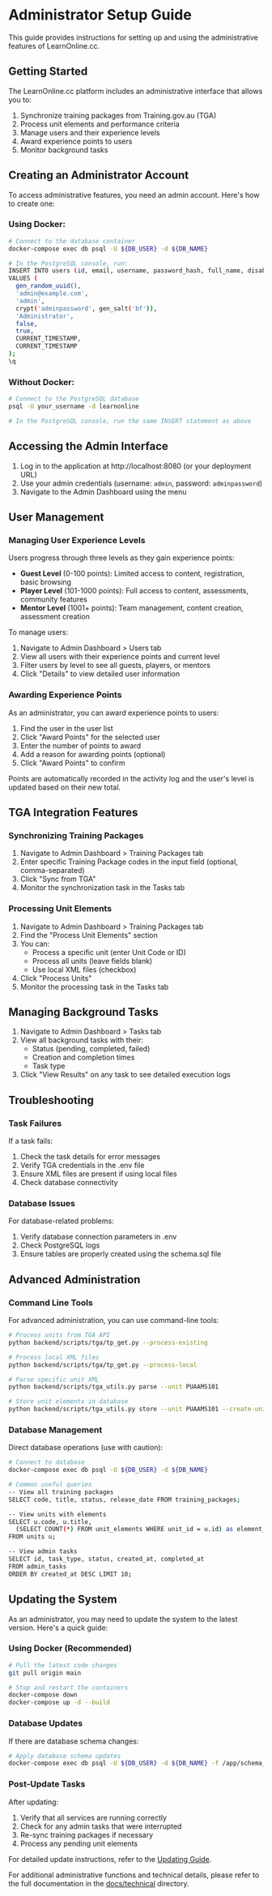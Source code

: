 # Administrator Setup Guide

This guide provides instructions for setting up and using the administrative features of LearnOnline.cc.

## Getting Started

The LearnOnline.cc platform includes an administrative interface that allows you to:

1. Synchronize training packages from Training.gov.au (TGA)
2. Process unit elements and performance criteria
3. Manage users and their experience levels
4. Award experience points to users
5. Monitor background tasks

## Creating an Administrator Account

To access administrative features, you need an admin account. Here's how to create one:

### Using Docker:

```bash
# Connect to the database container
docker-compose exec db psql -U ${DB_USER} -d ${DB_NAME}

# In the PostgreSQL console, run:
INSERT INTO users (id, email, username, password_hash, full_name, disabled, is_admin, created_at, updated_at)
VALUES (
  gen_random_uuid(),
  'admin@example.com',
  'admin',
  crypt('adminpassword', gen_salt('bf')),
  'Administrator',
  false,
  true,
  CURRENT_TIMESTAMP,
  CURRENT_TIMESTAMP
);
\q
```

### Without Docker:

```bash
# Connect to the PostgreSQL database
psql -U your_username -d learnonline

# In the PostgreSQL console, run the same INSERT statement as above
```

## Accessing the Admin Interface

1. Log in to the application at http://localhost:8080 (or your deployment URL)
2. Use your admin credentials (username: `admin`, password: `adminpassword`)
3. Navigate to the Admin Dashboard using the menu

## User Management

### Managing User Experience Levels

Users progress through three levels as they gain experience points:
- **Guest Level** (0-100 points): Limited access to content, registration, basic browsing
- **Player Level** (101-1000 points): Full access to content, assessments, community features
- **Mentor Level** (1001+ points): Team management, content creation, assessment creation

To manage users:
1. Navigate to Admin Dashboard > Users tab
2. View all users with their experience points and current level
3. Filter users by level to see all guests, players, or mentors
4. Click "Details" to view detailed user information

### Awarding Experience Points

As an administrator, you can award experience points to users:

1. Find the user in the user list
2. Click "Award Points" for the selected user
3. Enter the number of points to award
4. Add a reason for awarding points (optional)
5. Click "Award Points" to confirm

Points are automatically recorded in the activity log and the user's level is updated based on their new total.

## TGA Integration Features

### Synchronizing Training Packages

1. Navigate to Admin Dashboard > Training Packages tab
2. Enter specific Training Package codes in the input field (optional, comma-separated)
3. Click "Sync from TGA"
4. Monitor the synchronization task in the Tasks tab

### Processing Unit Elements

1. Navigate to Admin Dashboard > Training Packages tab
2. Find the "Process Unit Elements" section
3. You can:
   - Process a specific unit (enter Unit Code or ID)
   - Process all units (leave fields blank)
   - Use local XML files (checkbox)
4. Click "Process Units"
5. Monitor the processing task in the Tasks tab

## Managing Background Tasks

1. Navigate to Admin Dashboard > Tasks tab
2. View all background tasks with their:
   - Status (pending, completed, failed)
   - Creation and completion times
   - Task type
3. Click "View Results" on any task to see detailed execution logs

## Troubleshooting

### Task Failures

If a task fails:

1. Check the task details for error messages
2. Verify TGA credentials in the .env file
3. Ensure XML files are present if using local files
4. Check database connectivity

### Database Issues

For database-related problems:

1. Verify database connection parameters in .env
2. Check PostgreSQL logs
3. Ensure tables are properly created using the schema.sql file

## Advanced Administration

### Command Line Tools

For advanced administration, you can use command-line tools:

```bash
# Process units from TGA API
python backend/scripts/tga/tp_get.py --process-existing

# Process local XML files
python backend/scripts/tga/tp_get.py --process-local

# Parse specific unit XML
python backend/scripts/tga_utils.py parse --unit PUAAMS101

# Store unit elements in database
python backend/scripts/tga_utils.py store --unit PUAAMS101 --create-unit
```

### Database Management

Direct database operations (use with caution):

```bash
# Connect to database
docker-compose exec db psql -U ${DB_USER} -d ${DB_NAME}

# Common useful queries
-- View all training packages
SELECT code, title, status, release_date FROM training_packages;

-- View units with elements
SELECT u.code, u.title, 
  (SELECT COUNT(*) FROM unit_elements WHERE unit_id = u.id) as element_count 
FROM units u;

-- View admin tasks
SELECT id, task_type, status, created_at, completed_at 
FROM admin_tasks 
ORDER BY created_at DESC LIMIT 10;
```

## Updating the System

As an administrator, you may need to update the system to the latest version. Here's a quick guide:

### Using Docker (Recommended)

```bash
# Pull the latest code changes
git pull origin main

# Stop and restart the containers
docker-compose down
docker-compose up -d --build
```

### Database Updates

If there are database schema changes:

```bash
# Apply database schema updates
docker-compose exec db psql -U ${DB_USER} -d ${DB_NAME} -f /app/schema_updates/update_to_latest.sql
```

### Post-Update Tasks

After updating:

1. Verify that all services are running correctly
2. Check for any admin tasks that were interrupted
3. Re-sync training packages if necessary
4. Process any pending unit elements

For detailed update instructions, refer to the [Updating Guide](../../UPDATING.md).

For additional administrative functions and technical details, please refer to the full documentation in the [docs/technical](../technical) directory.
